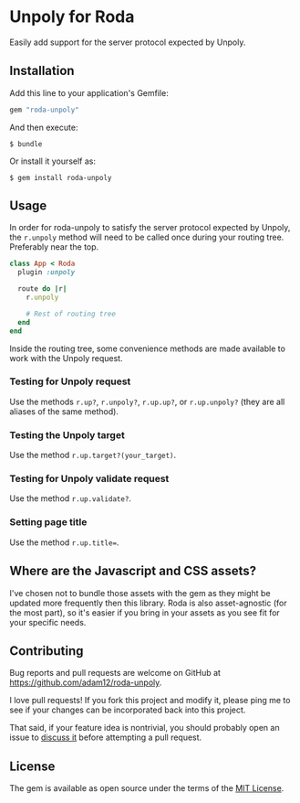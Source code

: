 # Unpoly for Roda

Easily add support for the server protocol expected by Unpoly.

## Installation

Add this line to your application's Gemfile:

```ruby
gem "roda-unpoly"
```

And then execute:

    $ bundle

Or install it yourself as:

    $ gem install roda-unpoly

## Usage

In order for roda-unpoly to satisfy the server protocol expected by Unpoly, the
`r.unpoly` method will need to be called once during your routing tree. Preferably
near the top.

```ruby
class App < Roda
  plugin :unpoly

  route do |r|
    r.unpoly

    # Rest of routing tree
  end
end
```

Inside the routing tree, some convenience methods are made available to work with
the Unpoly request.

### Testing for Unpoly request

Use the methods `r.up?`, `r.unpoly?`, `r.up.up?`, or `r.up.unpoly?` (they are
all aliases of the same method).

### Testing the Unpoly target

Use the method `r.up.target?(your_target)`.

### Testing for Unpoly validate request

Use the method `r.up.validate?`.

### Setting page title

Use the method `r.up.title=`.

## Where are the Javascript and CSS assets?

I've chosen not to bundle those assets with the gem as they might be updated more
frequently then this library. Roda is also asset-agnostic (for the most part),
so it's easier if you bring in your assets as you see fit for your specific needs.

## Contributing

Bug reports and pull requests are welcome on GitHub at https://github.com/adam12/roda-unpoly.

I love pull requests! If you fork this project and modify it, please ping me to see
if your changes can be incorporated back into this project.

That said, if your feature idea is nontrivial, you should probably open an issue to
[discuss it](http://www.igvita.com/2011/12/19/dont-push-your-pull-requests/)
before attempting a pull request.

## License

The gem is available as open source under the terms of the [MIT License](http://opensource.org/licenses/MIT).

